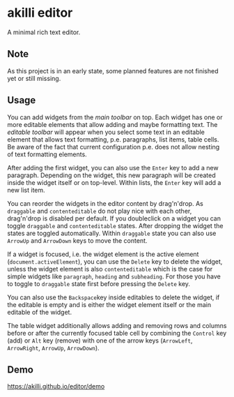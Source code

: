 # akilli editor

A minimal rich text editor.

## Note

As this project is in an early state, some planned features are not finished yet or still missing.

## Usage

You can add widgets from the _main toolbar_ on top. Each widget has one or more editable elements that allow adding and maybe formatting text. The _editable toolbar_ will appear when you select some text in an editable element that allows text formatting, p.e. paragraphs, list items, table cells. Be aware of the fact that current configuration p.e. does not allow nesting of text formatting elements.

After adding the first widget, you can also use the `Enter` key to add a new paragraph. Depending on the widget, this new paragraph will be created inside the widget itself or on top-level. Within lists, the `Enter` key will add a new list item.

You can reorder the widgets in the editor content by drag'n'drop. As `draggable` and `contenteditable` do not play nice with each other, drag'n'drop is disabled per default. If you doubleclick on a widget you can toggle `draggable` and `contenteditable` states. After dropping the widget the states are toggled automatically. Within `draggable` state you can also use `ArrowUp` and `ArrowDown` keys to move the content.

If a widget is focused, i.e. the widget element is the active element (`document.activeElement`), you can use the `Delete` key to delete the widget, unless the widget element is also `contenteditable` which is the case for simple widgets like `paragraph`, `heading` and `subheading`. For those you have to toggle to `draggable` state first before pressing the `Delete` key.

You can also use the `Backspace`key inside editables to delete the widget, if the editable is empty and is either the widget element itself or the main editable of the widget.

The table widget additionally allows adding and removing rows and columns before or after the currently focused table cell by combining the `Control` key (add) or `Alt` key (remove) with one of the arrow keys (`ArrowLeft`, `ArrowRight`, `ArrowUp`, `ArrowDown`).

## Demo

https://akilli.github.io/editor/demo
